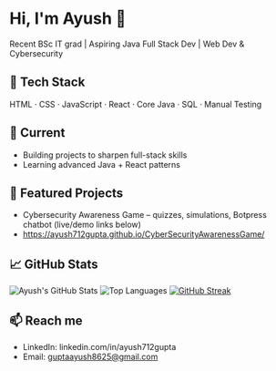 # Hi, I'm Ayush 👋
Recent BSc IT grad | Aspiring Java Full Stack Dev | Web Dev & Cybersecurity

## 🚀 Tech Stack
HTML · CSS · JavaScript · React · Core Java · SQL · Manual Testing

## 🔭 Current
- Building projects to sharpen full-stack skills
- Learning advanced Java + React patterns

## 🌟 Featured Projects
- Cybersecurity Awareness Game – quizzes, simulations, Botpress chatbot (live/demo links below)
- https://ayush712gupta.github.io/CyberSecurityAwarenessGame/ 

## 📈 GitHub Stats
![Ayush's GitHub Stats](https://github-readme-stats.vercel.app/api?username=ayush712gupta&show_icons=true)
![Top Languages](https://github-readme-stats.vercel.app/api/top-langs/?username=ayush712gupta&layout=compact)
[![GitHub Streak](https://streak-stats.demolab.com/?user=ayush712gupta)](https://git.io/streak-stats)

## 📫 Reach me
- LinkedIn: linkedin.com/in/ayush712gupta
- Email: guptaayush8625@gmail.com
